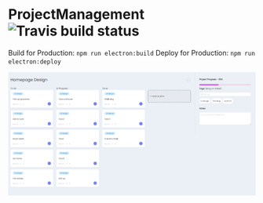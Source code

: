 # ProjectManagement ![Travis build status](https://travis-ci.com/jviaches/ProjectManagement.svg?token=9EcVynuqNpTBqdTo2bq6&branch=main)

Build for Production: `npm run electron:build`
Deploy for Production: `npm run electron:deploy`

![Dashboard](https://github.com/jviaches/ProjectManagement/blob/main/images/dashboard.PNG)
